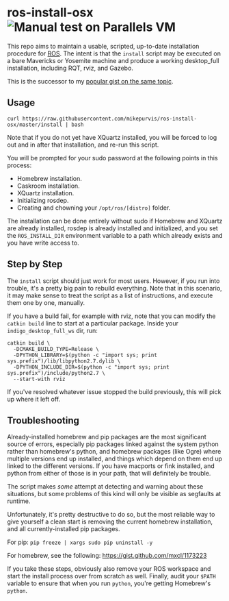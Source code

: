 ros-install-osx   ![Manual test on Parallels VM](https://img.shields.io/badge/yosemite-2015--08--13-green.svg)
===============

This repo aims to maintain a usable, scripted, up-to-date installation procedure for
[ROS](http://ros.org). The intent is that the `install` script may be executed on a
bare Mavericks or Yosemite machine and produce a working desktop_full installation,
including RQT, rviz, and Gazebo.

This is the successor to my [popular gist on the same topic][1].

[1]: https://gist.github.com/mikepurvis/9837958


Usage
-----

    curl https://raw.githubusercontent.com/mikepurvis/ros-install-osx/master/install | bash

Note that if you do not yet have XQuartz installed, you will be forced to log out and
in after that installation, and re-run this script.

You will be prompted for your sudo password at the following points in this process:

   - Homebrew installation.
   - Caskroom installation.
   - XQuartz installation.
   - Initializing rosdep.
   - Creating and chowning your `/opt/ros/[distro]` folder.

The installation can be done entirely without sudo if Homebrew and XQuartz are already
installed, rosdep is already installed and initialized, and you set the `ROS_INSTALL_DIR`
environment variable to a path which already exists and you have write access to.


Step by Step
------------

The `install` script should just work for most users. However, if you run into trouble,
it's a pretty big pain to rebuild everything. Note that in this scenario, it may make
sense to treat the script as a list of instructions, and execute them one by one,
manually.

If you have a build fail, for example with rviz, note that you can modify the `catkin build`
line to start at a particular package. Inside your `indigo_desktop_full_ws` dir, run:

    catkin build \
      -DCMAKE_BUILD_TYPE=Release \
      -DPYTHON_LIBRARY=$(python -c "import sys; print sys.prefix")/lib/libpython2.7.dylib \
      -DPYTHON_INCLUDE_DIR=$(python -c "import sys; print sys.prefix")/include/python2.7 \
      --start-with rviz

If you've resolved whatever issue stopped the build previously, this will pick up where
it left off.


Troubleshooting
---------------

Already-installed homebrew and pip packages are the most significant source of errors,
especially pip packages linked against the system python rather than homebrew's python,
and homebrew packages (like Ogre) where multiple versions end up installed, and things
which depend on them end up linked to the different versions. If you have macports or
fink installed, and python from either of those is in your path, that will definitely
be trouble.

The script makes _some_ attempt at detecting and warning about these situations, but some
problems of this kind will only be visible as segfaults at runtime.

Unfortunately, it's pretty destructive to do so, but the most reliable way to give
yourself a clean start is removing the current homebrew installation, and all
currently-installed pip packages.

For pip: `pip freeze | xargs sudo pip uninstall -y`

For homebrew, see the following: https://gist.github.com/mxcl/1173223

If you take these steps, obviously also remove your ROS workspace and start the install
process over from scratch as well. Finally, audit your `$PATH` variable to ensure that
when you run `python`, you're getting Homebrew's `python`.

